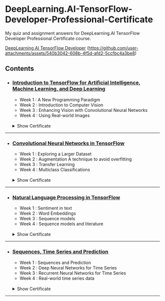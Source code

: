 # DeepLearning.AI-TensorFlow-Developer-Professional-Certificate
My quiz and assignment answers for DeepLearning.AI TensorFlow Developer Professional Certificate course.

[DeepLearning AI TensorFlow Developer](https://github.com/user-attachments/assets/540b3042-608b-4f5d-afd2-5ccfbc4a3be8)
(https://github.com/user-attachments/assets/540b3042-608b-4f5d-afd2-5ccfbc4a3be8)

## Contents
  - ### [Introduction to TensorFlow for Artificial Intelligence, Machine Learning, and Deep Learning](https://github.com/nandanarifqii/DeepLearning.AI-TensorFlow-Developer/tree/main/1_Introduction%20to%20TensorFlow%20for%20Artificial%20Intelligence%2C%20Machine%20Learning%2C%20and%20Deep%20Learning)
    * Week 1 : A New Programming Paradigm
    * Week 2 : Introduction to Computer Vision
    * Week 3 : Enhancing Vision with Convolutional Neural Networks
    * Week 4 : Using Real-world Images
    <br>
    <details>
      <summary>Show Certificate</summary>
           <img src="https://github.com/user-attachments/assets/2be0b254-8a4b-4c30-b80b-249a86868c12" alt="TensorFlow C1 Certificate">
    </details>
  - ---

  - ### [Convolutional Neural Networks in TensorFlow](https://github.com/nandanarifqii/DeepLearning.AI-TensorFlow-Developer/tree/main/2_Convolutional%20Neural%20Networks%20in%20TensorFlow)
    * Week 1 : Exploring a Larger Dataset
    * Week 2 : Augmentation A technique to avoid overfitting
    * Week 3 : Transfer Learning
    * Week 4 : Multiclass Classifications
    <br>
    <details>
      <summary>Show Certificate</summary>
           <img src="https://github.com/user-attachments/assets/36773cf7-7546-427b-aeb9-2d7db38208c4" alt="TensorFlow C2 Certificate">
    </details>
  - ---

  - ### [Natural Language Processing in TensorFlow](https://github.com/nandanarifqii/DeepLearning.AI-TensorFlow-Developer/tree/main/3_Natural%20Language%20Processing%20in%20Tensorflow)
    * Week 1 : Sentiment in text
    * Week 2 : Word Embeddings
    * Week 3 : Sequence models
    * Week 4 : Sequence models and literature
    <br>
    <details>
      <summary>Show Certificate</summary>
          <img src="https://github.com/user-attachments/assets/de56fd9c-14d0-4d2d-9980-207f6452a8d5" alt="TensorFlow C3 Certificate">
    </details>
  - ---

  - ### [Sequences, Time Series and Prediction](https://github.com/nandanarifqii/DeepLearning.AI-TensorFlow-Developer/tree/main/4_Sequences%2C%20Time%20Series%20and%20Prediction)
    * Week 1 : Sequences and Prediction
    * Week 2 : Deep Neural Networks for Time Series
    * Week 3 : Recurrent Neural Networks for Time Series
    * Week 4 : Real-world time series data
    <br>
    <details>
      <summary>Show Certificate</summary>
            <img src="https://github.com/user-attachments/assets/9f0062dd-5e9b-4aa1-b09c-906ac78f5691" alt="TensorFlow C4 Certificate">
    </details>
  - ---

